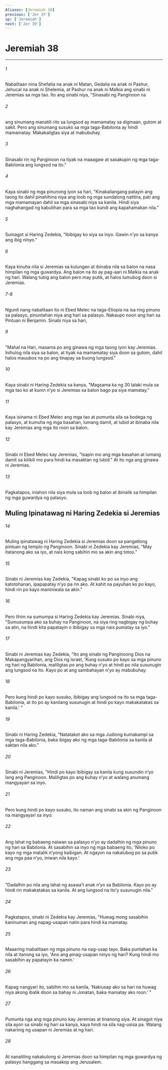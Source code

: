 ```yaml
---
Aliases: [Jeremiah 38]
previous: ['Jer 37']
up: ['Jeremiah']
next: ['Jer 39']
---
```

# Jeremiah 38

***

###### 1
Nabalitaan nina Shefatia na anak ni Matan, Gedalia na anak ni Pashur, Jehucal na anak ni Shelemia, at Pashur na anak ni Malkia ang sinabi ni Jeremias sa mga tao. Ito ang sinabi niya, "Sinasabi ng Panginoon na 

###### 2
ang sinumang manatili rito sa lungsod ay mamamatay sa digmaan, gutom at sakit. Pero ang sinumang susuko sa mga taga-Babilonia ay hindi mamamatay. Makakaligtas siya at mabubuhay. 

###### 3
Sinasabi rin ng Panginoon na tiyak na maaagaw at sasakupin ng mga taga-Babilonia ang lungsod na ito." 

###### 4
Kaya sinabi ng mga pinunong iyon sa hari, "Kinakailangang patayin ang taong ito dahil pinahihina niya ang loob ng mga sundalong natitira, pati ang mga mamamayan dahil sa mga sinasabi niya sa kanila. Hindi siya naghahangad ng kabutihan para sa mga tao kundi ang kapahamakan nila." 

###### 5
Sumagot si Haring Zedekia, "Ibibigay ko siya sa inyo. Gawin nʼyo sa kanya ang ibig ninyo." 

###### 6
Kaya kinuha nila si Jeremias sa kulungan at ibinaba nila sa balon na nasa himpilan ng mga guwardya. Ang balon na ito ay pag-aari ni Malkia na anak ng hari. Walang tubig ang balon pero may putik, at halos lumubog doon si Jeremias.

###### 7-8
Ngunit nang nabalitaan ito ni Ebed Melec na taga-Etiopia na isa ring pinuno sa palasyo, pinuntahan niya ang hari sa palasyo. Nakaupo noon ang hari sa Pintuan ni Benjamin. Sinabi niya sa hari, 

###### 9
"Mahal na Hari, masama po ang ginawa ng mga taong iyon kay Jeremias. Inihulog nila siya sa balon, at tiyak na mamamatay siya doon sa gutom, dahil halos mauubos na po ang tinapay sa buong lungsod." 

###### 10
Kaya sinabi ni Haring Zedekia sa kanya, "Magsama ka ng 30 lalaki mula sa mga tao ko at kunin nʼyo si Jeremias sa balon bago pa siya mamatay." 

###### 11
Kaya isinama ni Ebed Melec ang mga tao at pumunta sila sa bodega ng palasyo, at kumuha ng mga basahan, lumang damit, at lubid at ibinaba nila kay Jeremias ang mga ito roon sa balon. 

###### 12
Sinabi ni Ebed Melec kay Jeremias, "Isapin mo ang mga basahan at lumang damit sa kilikili mo para hindi ka masaktan ng lubid." At ito nga ang ginawa ni Jeremias. 

###### 13
Pagkatapos, iniahon nila siya mula sa loob ng balon at ibinalik sa himpilan ng mga guwardya ng palasyo.

## Muling Ipinatawag ni Haring Zedekia si Jeremias 

###### 14
Muling ipinatawag ni Haring Zedekia si Jeremias doon sa pangatlong pintuan ng templo ng Panginoon. Sinabi ni Zedekia kay Jeremias, "May itatanong ako sa iyo, at nais kong sabihin mo sa akin ang totoo." 

###### 15
Sinabi ni Jeremias kay Zedekia, "Kapag sinabi ko po sa inyo ang katotohanan, ipapapatay nʼyo pa rin ako. At kahit na payuhan ko po kayo, hindi rin po kayo maniniwala sa akin." 

###### 16
Pero lihim na sumumpa si Haring Zedekia kay Jeremias. Sinabi niya, "Sumusumpa ako sa buhay na Panginoon, na siya ring nagbigay ng buhay sa atin, na hindi kita papatayin o ibibigay sa mga nais pumatay sa iyo." 

###### 17
Sinabi ni Jeremias kay Zedekia, "Ito ang sinabi ng Panginoong Dios na Makapangyarihan, ang Dios ng Israel, 'Kung susuko po kayo sa mga pinuno ng hari ng Babilonia, maliligtas po ang buhay nʼyo at hindi po nila susunugin ang lungsod na ito. Kayo po at ang sambahayan nʼyo ay mabubuhay. 

###### 18
Pero kung hindi po kayo susuko, ibibigay ang lungsod na ito sa mga taga-Babilonia, at ito po ay kanilang susunugin at hindi po kayo makakatakas sa kanila.' " 

###### 19
Sinabi ni Haring Zedekia, "Natatakot ako sa mga Judiong kumakampi sa mga taga-Babilonia, baka ibigay ako ng mga taga-Babilonia sa kanila at saktan nila ako." 

###### 20
Sinabi ni Jeremias, "Hindi po kayo ibibigay sa kanila kung susundin nʼyo lang ang Panginoon. Maliligtas po ang buhay nʼyo at walang anumang mangyayari sa inyo. 

###### 21
Pero kung hindi po kayo susuko, ito naman ang sinabi sa akin ng Panginoon na mangyayari sa inyo: 

###### 22
Ang lahat ng babaeng naiwan sa palasyo nʼyo ay dadalhin ng mga pinuno ng hari sa Babilonia. At sasabihin sa inyo ng mga babaeng ito, 'Niloko po kayo ng mga matalik nʼyong kaibigan. At ngayon na nakalubog po sa putik ang mga paa nʼyo, iniwan nila kayo.' 

###### 23
"Dadalhin po nila ang lahat ng asawaʼt anak nʼyo sa Babilonia. Kayo po ay hindi rin makakatakas sa kanila. At ang lungsod na itoʼy susunugin nila." 

###### 24
Pagkatapos, sinabi ni Zedekia kay Jeremias, "Huwag mong sasabihin kaninuman ang napag-usapan natin para hindi ka mamatay. 

###### 25
Maaaring mabalitaan ng mga pinuno na nag-usap tayo. Baka puntahan ka nila at itanong sa iyo, 'Ano ang pinag-usapan ninyo ng hari? Kung hindi mo sasabihin ay papatayin ka namin.' 

###### 26
Kapag nangyari ito, sabihin mo sa kanila, 'Nakiusap ako sa hari na huwag niya akong ibalik doon sa bahay ni Jonatan, baka mamatay ako roon.' " 

###### 27
Pumunta nga ang mga pinuno kay Jeremias at tinanong siya. At sinagot niya sila ayon sa sinabi ng hari sa kanya, kaya hindi na sila nag-usisa pa. Walang nakarinig ng usapan ni Jeremias at ng hari. 

###### 28
At nanatiling nakakulong si Jeremias doon sa himpilan ng mga guwardya ng palasyo hanggang sa masakop ang Jerusalem.
